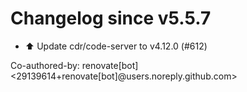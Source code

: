 # Changelog since v5.5.7
- ⬆️ Update cdr/code-server to v4.12.0 (#612)

Co-authored-by: renovate[bot] <29139614+renovate[bot]@users.noreply.github.com> 
